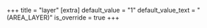 +++
title = "layer"
[extra]
default_value = "1"
default_value_text = "(AREA_LAYER)"
is_override = true
+++